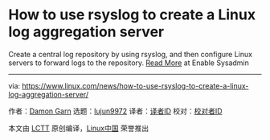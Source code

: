[#]: collector: (lujun9972)
[#]: translator: ( )
[#]: reviewer: ( )
[#]: publisher: ( )
[#]: url: ( )
[#]: subject: (How to use rsyslog to create a Linux log aggregation server)
[#]: via: (https://www.linux.com/news/how-to-use-rsyslog-to-create-a-linux-log-aggregation-server/)
[#]: author: (Damon Garn https://www.redhat.com/sysadmin/log-aggregation-rsyslog)

How to use rsyslog to create a Linux log aggregation server
======

Create a central log repository by using rsyslog, and then configure Linux servers to forward logs to the repository.
[Read More][1] at Enable Sysadmin

--------------------------------------------------------------------------------

via: https://www.linux.com/news/how-to-use-rsyslog-to-create-a-linux-log-aggregation-server/

作者：[Damon Garn][a]
选题：[lujun9972][b]
译者：[译者ID](https://github.com/译者ID)
校对：[校对者ID](https://github.com/校对者ID)

本文由 [LCTT](https://github.com/LCTT/TranslateProject) 原创编译，[Linux中国](https://linux.cn/) 荣誉推出

[a]: https://www.redhat.com/sysadmin/log-aggregation-rsyslog
[b]: https://github.com/lujun9972
[1]: https://www.redhat.com/sysadmin/log-aggregation-rsyslog
